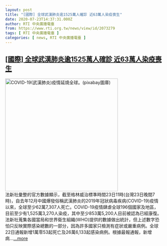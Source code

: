 ```yaml
---
layout: post
title: "[國際] 全球武漢肺炎逾1525萬人確診 近63萬人染疫喪生"
date: 2020-07-23T14:37:31.000Z
author: RTI 中央廣播電臺
from: https://www.rti.org.tw/news/view/id/2073279
tags: [ RTI 中央廣播電臺 ]
categories: [ news, RTI 中央廣播電臺 ]
---
```

<!--1595515051000-->
[[國際] 全球武漢肺炎逾1525萬人確診 近63萬人染疫喪生](https://www.rti.org.tw/news/view/id/2073279)
------

<div>
<img src="https://static.rti.org.tw/assets/thumbnails/2020/07/07/2fb84aec3ab0bb69f965ce70cc6f855b.jpg" width="360" alt="COVID-19(武漢肺炎)疫情延燒全球。(pixabay圖庫)" title="COVID-19(武漢肺炎)疫情延燒全球。(pixabay圖庫)"><br>法新社彙整的官方數據顯示，截至格林威治標準時間23日11時(台灣23日晚間7時)，自去年12月中國爆發俗稱武漢肺炎的2019年冠狀病毒疾病(COVID-19)疫情以來，全球至少62萬7,307人死亡。COVID-19疫情肆虐全球196個國家及地區，目前至少有1,525萬3,270人染疫，其中至少853萬5,200人目前被認為已經康復。法新社蒐集各國當局和世界衛生組織(WHO)提供的數據做出統計，但上述數字恐怕只反映實際感染總數的一部分，因為許多國家只檢測有症狀或嚴重病例。全球22日通報新增1萬零53起死亡及26萬6,133起感染病例。根據最報通報，新增病...<a target="_blank" href="https://www.rti.org.tw/news/view/id/2073279">...more</a>
</div>
